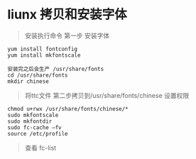 # liunx 拷贝和安装字体
> 安装执行命令
> 第一步 安装字体
```
yum install fontconfig
yum install mkfontscale

安装完之后会生产 /usr/share/fonts
cd /usr/share/fonts
mkdir chinese
```
> 将ttc文件 第二步拷贝到/usr/share/fonts/chinese
> 设置权限

```
chmod u+rwx /usr/share/fonts/chinese/*
sudo mkfontscale
sudo mkfontdir
sudo fc-cache –fv
source /etc/profile
```
> 查看 fc-list
